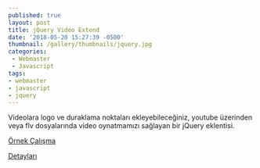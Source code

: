 ```yaml
---
published: true
layout: post
title: jQuery Video Extend
date: '2018-05-20 15:27:39 -0500'
thumbnail: /gallery/thumbnails/jquery.jpg
categories: 
 - Webmaster
 - Javascript
tags:
- webmaster
- javascript
- jquery
---
```

Videolara logo ve duraklama noktaları ekleyebileceğiniz, youtube üzerinden veya flv dosyalarında video oynatmamızı sağlayan bir jQuery eklentisi.
<!--more-->
[Örnek Çalışma](http://andchir.github.io/jquery-video-extend/)

[Detayları](https://github.com/andchir/jquery-video-extend)